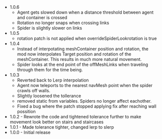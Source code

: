 - 1.0.6
	- Agent gets slowed down when a distance threshold between agent and container is crossed
	- Rotation no longer snaps when crossing links
	- Spider is slightly slower on links
- 1.0.5
	- rotation patch is not applied when overrideSpiderLookrotation is true
- 1.0.4
	- Instead of interpotating meshContainer position and rotation, the mod now interpolates Target position and rotation of the meshContainer. This results in much more natural movement.
	- Spider looks at the end point of the offMeshLinks when traveling through them for the time being.
- 1.0.3
	- Reverted back to Lerp interpolation
	- Agent now teleports to the nearest navMesh point when the spider crawls off walls.
	- Slightly loosened the tollerance
	- removed static from variables. Spiders no longer affect eachother.
	- Fixed a bug where the patch stopped applying fix after reaching wall possition
- 1.0.2 - Rewrote the code and tightened tolerance further to make movement look better on stairs and staircases <br>
- 1.0.1 - Made tolerance tighter, changed lerp to slerp<br>
- 1.0.0 - Initial release <br>